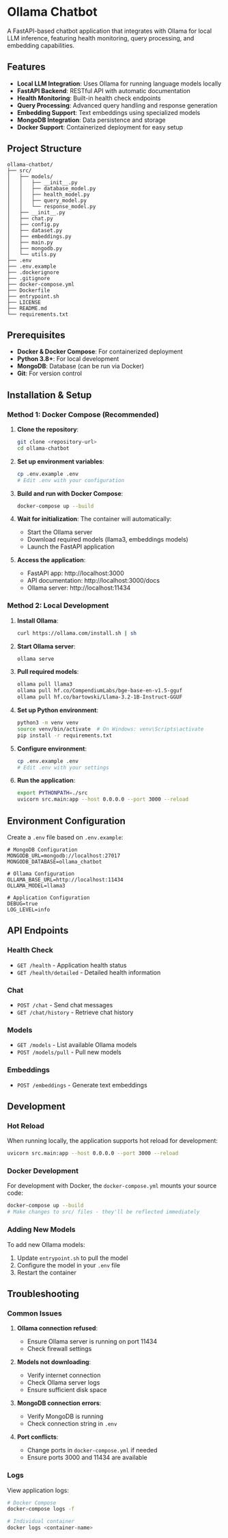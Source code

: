 # Ollama Chatbot

A FastAPI-based chatbot application that integrates with Ollama for local LLM inference, featuring health monitoring, query processing, and embedding capabilities.

## Features

- **Local LLM Integration**: Uses Ollama for running language models locally
- **FastAPI Backend**: RESTful API with automatic documentation
- **Health Monitoring**: Built-in health check endpoints
- **Query Processing**: Advanced query handling and response generation
- **Embedding Support**: Text embeddings using specialized models
- **MongoDB Integration**: Data persistence and storage
- **Docker Support**: Containerized deployment for easy setup

## Project Structure

```
ollama-chatbot/
├── src/
│   ├── models/
│   │   ├── __init__.py
│   │   ├── database_model.py
│   │   ├── health_model.py
│   │   ├── query_model.py
│   │   └── response_model.py
│   ├── __init__.py
│   ├── chat.py
│   ├── config.py
│   ├── dataset.py
│   ├── embeddings.py
│   ├── main.py
│   ├── mongodb.py
│   └── utils.py
├── .env
├── .env.example
├── .dockerignore
├── .gitignore
├── docker-compose.yml
├── Dockerfile
├── entrypoint.sh
├── LICENSE
├── README.md
└── requirements.txt
```

## Prerequisites

- **Docker & Docker Compose**: For containerized deployment
- **Python 3.8+**: For local development
- **MongoDB**: Database (can be run via Docker)
- **Git**: For version control

## Installation & Setup

### Method 1: Docker Compose (Recommended)

1. **Clone the repository**:
   ```bash
   git clone <repository-url>
   cd ollama-chatbot
   ```

2. **Set up environment variables**:
   ```bash
   cp .env.example .env
   # Edit .env with your configuration
   ```

3. **Build and run with Docker Compose**:
   ```bash
   docker-compose up --build
   ```

4. **Wait for initialization**:
   The container will automatically:
   - Start the Ollama server
   - Download required models (llama3, embeddings models)
   - Launch the FastAPI application

5. **Access the application**:
   - FastAPI app: http://localhost:3000
   - API documentation: http://localhost:3000/docs
   - Ollama server: http://localhost:11434

### Method 2: Local Development

1. **Install Ollama**:
   ```bash
   curl https://ollama.com/install.sh | sh
   ```

2. **Start Ollama server**:
   ```bash
   ollama serve
   ```

3. **Pull required models**:
   ```bash
   ollama pull llama3
   ollama pull hf.co/CompendiumLabs/bge-base-en-v1.5-gguf
   ollama pull hf.co/bartowski/Llama-3.2-1B-Instruct-GGUF
   ```

4. **Set up Python environment**:
   ```bash
   python3 -m venv venv
   source venv/bin/activate  # On Windows: venv\Scripts\activate
   pip install -r requirements.txt
   ```

5. **Configure environment**:
   ```bash
   cp .env.example .env
   # Edit .env with your settings
   ```

6. **Run the application**:
   ```bash
   export PYTHONPATH=./src
   uvicorn src.main:app --host 0.0.0.0 --port 3000 --reload
   ```

## Environment Configuration

Create a `.env` file based on `.env.example`:

```env
# MongoDB Configuration
MONGODB_URL=mongodb://localhost:27017
MONGODB_DATABASE=ollama_chatbot

# Ollama Configuration
OLLAMA_BASE_URL=http://localhost:11434
OLLAMA_MODEL=llama3

# Application Configuration
DEBUG=true
LOG_LEVEL=info
```

## API Endpoints

### Health Check
- `GET /health` - Application health status
- `GET /health/detailed` - Detailed health information

### Chat
- `POST /chat` - Send chat messages
- `GET /chat/history` - Retrieve chat history

### Models
- `GET /models` - List available Ollama models
- `POST /models/pull` - Pull new models

### Embeddings
- `POST /embeddings` - Generate text embeddings

## Development

### Hot Reload
When running locally, the application supports hot reload for development:
```bash
uvicorn src.main:app --host 0.0.0.0 --port 3000 --reload
```

### Docker Development
For development with Docker, the `docker-compose.yml` mounts your source code:
```bash
docker-compose up --build
# Make changes to src/ files - they'll be reflected immediately
```

### Adding New Models
To add new Ollama models:
1. Update `entrypoint.sh` to pull the model
2. Configure the model in your `.env` file
3. Restart the container

## Troubleshooting

### Common Issues

1. **Ollama connection refused**:
   - Ensure Ollama server is running on port 11434
   - Check firewall settings

2. **Models not downloading**:
   - Verify internet connection
   - Check Ollama server logs
   - Ensure sufficient disk space

3. **MongoDB connection errors**:
   - Verify MongoDB is running
   - Check connection string in `.env`

4. **Port conflicts**:
   - Change ports in `docker-compose.yml` if needed
   - Ensure ports 3000 and 11434 are available

### Logs
View application logs:
```bash
# Docker Compose
docker-compose logs -f

# Individual container
docker logs <container-name>
```